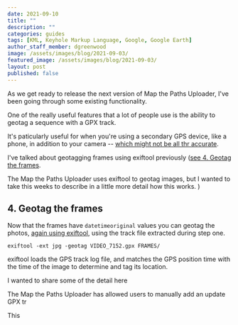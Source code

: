 ```yaml
---
date: 2021-09-10
title: ""
description: ""
categories: guides
tags: [KML, Keyhole Markup Language, Google, Google Earth]
author_staff_member: dgreenwood
image: /assets/images/blog/2021-09-03/
featured_image: /assets/images/blog/2021-09-03/
layout: post
published: false
---
```



As we get ready to release the next version of Map the Paths Uploader, I've been going through some existing functionality.

One of the really useful features that a lot of people use is the ability to geotag a sequence with a GPX track.

It's paticularly useful for when you're using a secondary GPS device, like a phone, in addition to your camera -- [which might not be all thr accurate](/blog/2020/gps-101).

I've talked about geotagging frames using exiftool previously ([see 4. Geotag the frames](/blog/2020/turn-360-video-into-timelapse-images-part-2).


The Map the Paths Uploader uses exiftool to geotag images, but I wanted to take this weeks to describe in a little more detail how this works.
)



## 4. Geotag the frames

Now that the frames have `datetimeoriginal` values you can geotag the photos, [again using exiftool](https://exiftool.org/geotag.html), using the track file extracted during step one.

```
exiftool -ext jpg -geotag VIDEO_7152.gpx FRAMES/
```

exiftool loads the GPS track log file, and matches the GPS position time with the time of the image to determine and tag its location.






I wanted to share some of the detail here


The Map the Paths Uploader has allowed users to manually add an update GPX tr

This 